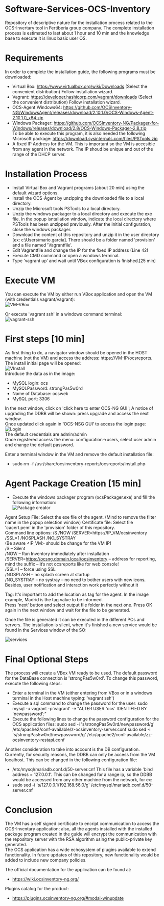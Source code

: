 # Software-Services-OCS-Inventory
Repository of descriptive nature for the installation process related to the OCS-Invertary tool in Fertiberia group company. The complete installation process is estimated to last about 1 hour and 10 min and the knowledge base to execute it is linux basic user OS. 
# Requirements   
In order to complete the installation guide, the following programs must be downloaded:     
- Virtual Box: https://www.virtualbox.org/wiki/Downloads (Select the convenient distribution)
  Follow installation wizard. 
- Vagrant: https://developer.hashicorp.com/vagrant/downloads (Select the convenient distribution)
  Follow installation wizard. 
- OCS-Agent Windows64: https://github.com/OCSInventory-NG/WindowsAgent/releases/download/2.10.1.0/OCS-Windows-Agent-2.10.1.0_x64.zip
- Windows Packager: https://github.com/OCSInventory-NG/Packager-for-Windows/releases/download/2.8/OCS-Windows-Packager-2.8.zip   
  To be able to execute this program, it is also needed the following Microsoft package: https://download.sysinternals.com/files/PSTools.zip
- A fixed IP Address for the VM. This is important so the VM is accesible from any agent in the network. The IP shoud be unique and out of the range of the DHCP server. 

 # Installation Process   
 - Install Virtual Box and Vagrant programs [about 20 min] using the default wizard options.
 - Install the OCS-Agent by unzipping the downloaded file to a local directory.
 - Unzip the Microsoft tools PSTools to a local directory.
 - Unzip the windows packager to a local directory and execute the exe file. In the popup isntallation window, indicate the local directory where PSTools has been unzipped previously. After the initial configuration, close the windows packager.
 - Download the content of this repository and unzip it in the user directory [ex: c:\Users\mario.garcia]. There should be a folder named 'provision' and a file named 'Vagrantfile'.
 - Edit Vagrantfile and change the IP for the fixed IP address (Line 42)
 - Execute CMD command or open a windows terminal.
 - Type 'vagrant up' and wait until VBox configuration is finished.[25 min]

# Execute VM    
You can execute the VM by either run VBox application and open the VM (with credentials vagrant/vagrant):   
   ![VM-VBox](./img/VBBox-access.png)        
   
Or execute 'vagrant ssh' in a windows command terminal:   
 ![vagrant-ssh](./img/vagrant-ssh.png)     
 

# First steps [10 min]
As first thing to do, a navigator window should be opened in the HOST machine (not the VM) and access the address: https://VM-IP/ocsreports. The install initial page will be opened:   
![VInstall](./img/install-ocs.png)  
Introduce the data as in the image:  
- MySQL login: ocs
- MySQLPassword: strongPas5w0rd
- Name of Database: ocsweb
- MySQL port: 3306

In the next window, click on 'click here to enter OCS-NG GUI'; A notice of upgrading the DDBB will be shown: press upgrade and access the next window.   
Once updated click again in 'OCS-NSG GUI' to access the login page:   
![Login](./img/login.png)     
The default credentials are admin/admin   
Once registered access the menu: configuration->users, select user admin and change the default password.   
   
Enter a terminal window in the VM and remove the default installation file:   
- sudo rm -f /usr/share/ocsinventory-reports/ocsreports/install.php
  

# Agent Package Creation [15 min] 
- Execute the windows packager program (ocsPackager.exe) and fill the following information:   
![Package creator](./img/packager.png)   
 
Agent Setup File: Select the exe file of the agent. (Mind to remove the filter name in the popup selection window)
Certificate file: Select file 'cacert.pem' in the 'provision' folder of this repository.   
Command line options: /S /NOW /SERVER=https://IP_VM/ocsinventory /SSL=1 /NOSPLASH /NO_SYSTRAY   
(Be aware <IP_VM> should be change for the VM IP)    
/S – Silent   
/NOW – Run Inventory immediately after installation   
/SERVER=https://ocsng.domain.local/ocsinventory – address for reporting, mind the suffix – it’s not ocsreports like for web console!   
/SSL=1 – force using SSL   
/NOSPLASH – no splash screen at startup   
/NO_SYSTRAY – no systray – no need to bother users with new icons. Besides, user notification and interaction work perfectly without it

Tag: It's important to add the location as tag for the agent. In the image example, Madrid is the tag value to be informed.    
Press 'next' button and select output file folder in the next one. Press OK again in the next window and wait for the file to be generated.   

Once the file is generated it can be executed in the different PCs and servers. The installation is silent, when it's finished a new service would be found in the Services window of the SO:   

![services](./img/services.png)   

# Final Optional Steps   
The process will create a VBox VM ready to be used. The default password for the DataBase connection is 'strongPas5w0rd'. To change this password, execute the following steps:   
- Enter a terminal in the VM (either entering from VBox or in a windows terminal in the Host machine typing: 'vagrant ssh')
- Execute a sql command to change the password for the user:
     sudo mysql -u vagrant -p'vagrant' -e "ALTER USER 'ocs' IDENTIFIED BY 'newpassword';"   
- Execute the following lines to change the password configuration for the OCS application files:
     sudo sed -i 's/strongPas5w0rd/newpassword/g' /etc/apache2/conf-available/z-ocsinventory-server.conf
     sudo sed -i 's/strongPas5w0rd/newpassword/g' /etc/apache2/conf-available/zz-ocsinventory-restapi.conf

Another consideration to take into account is the DB configuration. Currently, for security reasons, the DDBB can only be access from the VM localhost. This can be changed in the following configuration file: 
- /etc/mysql/mariadb.conf.d/50-server.cnf
This file has a variable 'bind address = 127.0.0.1'. This can be changed for a range ip, so the DDBB would be accessed from any other machine from the network, for ex:
- sudo sed -i 's/127.0.0.1/192.168.56.0/g' /etc/mysql/mariadb.conf.d/50-server.cnf


# Conclusion   
The VM has a self signed certificate to encript communication to access the OCS-Inventary application; also, all the agents installed with the installed package program created in the guide will encrypt the communication with the repository server with the RSA algorithm using the public-private key generated.  
The OCS application has a wide echosystem of plugins available to extend functionality. In future updates of this repository, new functionality would be added to include new company policies. 

The official documentation for the application can be found at:  
- https://wiki.ocsinventory-ng.org/   
   
Plugins catalog for the product:   
- https://plugins.ocsinventory-ng.org/#modal-winupdate












  

